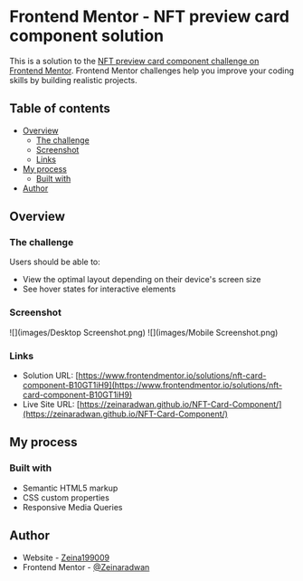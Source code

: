 # Frontend Mentor - NFT preview card component solution

This is a solution to the [NFT preview card component challenge on Frontend Mentor](https://www.frontendmentor.io/challenges/nft-preview-card-component-SbdUL_w0U). Frontend Mentor challenges help you improve your coding skills by building realistic projects. 

## Table of contents

- [Overview](#overview)
  - [The challenge](#the-challenge)
  - [Screenshot](#screenshot)
  - [Links](#links)
- [My process](#my-process)
  - [Built with](#built-with)
- [Author](#author)

## Overview

### The challenge

Users should be able to:

- View the optimal layout depending on their device's screen size
- See hover states for interactive elements

### Screenshot

![](images/Desktop Screenshot.png)
![](images/Mobile Screenshot.png)


### Links

- Solution URL: [https://www.frontendmentor.io/solutions/nft-card-component-B10GT1iH9](https://www.frontendmentor.io/solutions/nft-card-component-B10GT1iH9)
- Live Site URL: [https://zeinaradwan.github.io/NFT-Card-Component/](https://zeinaradwan.github.io/NFT-Card-Component/)

## My process

### Built with

- Semantic HTML5 markup
- CSS custom properties
- Responsive Media Queries





## Author

- Website - [Zeina199009](https://www.github.com/ZeinaRadwan)
- Frontend Mentor - [@Zeinaradwan](https://www.frontendmentor.io/profile/zeinaradwan)

